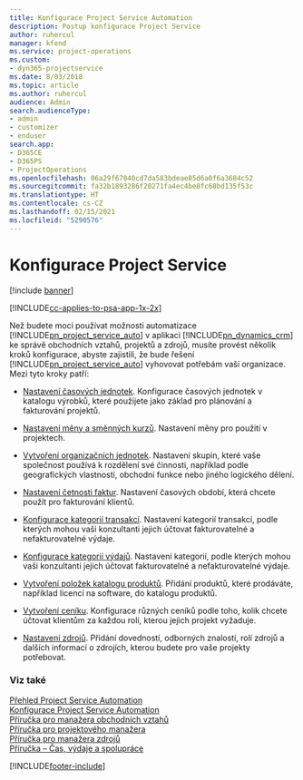 ```yaml
---
title: Konfigurace Project Service Automation
description: Postup konfigurace Project Service
author: ruhercul
manager: kfend
ms.service: project-operations
ms.custom:
- dyn365-projectservice
ms.date: 8/03/2018
ms.topic: article
ms.author: ruhercul
audience: Admin
search.audienceType:
- admin
- customizer
- enduser
search.app:
- D365CE
- D365PS
- ProjectOperations
ms.openlocfilehash: 06a29f67040cd7da583bdeae85d6a0f6a3684c52
ms.sourcegitcommit: fa32b1893286f20271fa4ec4be8fc68bd135f53c
ms.translationtype: HT
ms.contentlocale: cs-CZ
ms.lasthandoff: 02/15/2021
ms.locfileid: "5290576"
---
```

# <a name="configure-project-service"></a>Konfigurace Project Service

[!include [banner](../includes/psa-now-project-operations.md)]

[!INCLUDE[cc-applies-to-psa-app-1x-2x](../includes/cc-applies-to-psa-app-1x-2x.md)]

Než budete moci používat možnosti automatizace [!INCLUDE[pn_project_service_auto](../includes/pn-project-service-auto.md)] v aplikaci [!INCLUDE[pn_dynamics_crm](../includes/pn-dynamics-crm.md)] ke správě obchodních vztahů, projektů a zdrojů, musíte provést několik kroků konfigurace, abyste zajistili, že bude řešení [!INCLUDE[pn_project_service_auto](../includes/pn-project-service-auto.md)] vyhovovat potřebám vaší organizace. Mezi tyto kroky patří:  
  
-   [Nastavení časových jednotek](../psa/set-up-time-units.md). Konfigurace časových jednotek v katalogu výrobků, které použijete jako základ pro plánování a fakturování projektů.  
  
-   [Nastavení měny a směnných kurzů](../psa/set-up-currencies-exchange-rates.md). Nastavení měny pro použití v projektech.  
  
-   [Vytvoření organizačních jednotek](../psa/create-organizational-units.md). Nastavení skupin, které vaše společnost používá k rozdělení své činnosti, například podle geografických vlastností, obchodní funkce nebo jiného logického dělení.  
  
-   [Nastavení četnosti faktur](../psa/set-up-invoice-frequencies.md). Nastavení časových období, která chcete použít pro fakturování klientů.  
  
-   [Konfigurace kategorií transakcí](../psa/configure-transaction-categories.md). Nastavení kategorií transakcí, podle kterých mohou vaši konzultanti jejich účtovat fakturovatelné a nefakturovatelné výdaje.  
  
-   [Konfigurace kategorií výdajů](../psa/configure-expense-categories.md). Nastavení kategorií, podle kterých mohou vaši konzultanti jejich účtovat fakturovatelné a nefakturovatelné výdaje.  
  
-   [Vytvoření položek katalogu produktů](../psa/create-product-catalog-items.md). Přidání produktů, které prodáváte, například licencí na software, do katalogu produktů.  
  
-   [Vytvoření ceníku](../psa/create-price-list.md). Konfigurace různých ceníků podle toho, kolik chcete účtovat klientům za každou roli, kterou jejich projekt vyžaduje.  
  
-   [Nastavení zdrojů](../psa/set-up-resources.md). Přidání dovedností, odborných znalostí, rolí zdrojů a dalších informací o zdrojích, kterou budete pro vaše projekty potřebovat.  
  
### <a name="see-also"></a>Viz také  
 [Přehled Project Service Automation](../psa/overview.md)   
 [Konfigurace Project Service Automation](../psa/configure.md)   
 [Příručka pro manažera obchodních vztahů](../psa/account-manager-guide.md)   
 [Příručka pro projektového manažera](../psa/project-manager-guide.md)   
 [Příručka pro manažera zdrojů](../psa/resource-manager-guide.md)   
 [Příručka – Čas, výdaje a spolupráce](../psa/time-expense-collaboration-guide.md)


[!INCLUDE[footer-include](../includes/footer-banner.md)]